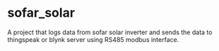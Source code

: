 # sofar_solar
A project that logs data from sofar solar inverter and sends the data to thingspeak or blynk server using RS485 modbus interface.
